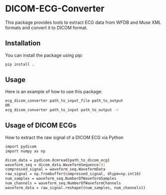 
# DICOM-ECG-Converter

This package provides tools to extract ECG data from WFDB and Muse XML formats and convert it to DICOM format.

## Installation

You can install the package using pip:

```sh
pip install .
```

## Usage

Here is an example of how to use this package:

```sh
ecg_dicom_converter path_to_input_file path_to_output
OR
ecg_dicom_converter path_to_input path_to_output -r
```

## Usage of DICOM ECGs
How to extract the raw signal of a DICOM ECG via Python
```sh
import pydicom
import numpy as np

dicom_data = pydicom.dcmread(path_to_dicom_ecg)
waveform_seq = dicom_data.WaveformSequence[0]
compressed_signal = waveform_seq.WaveformData
raw_signal = np.frombuffer(compressed_signal, dtype=np.int16)
num_samples = waveform_seq.NumberOfWaveformSamples
num_channels = waveform_seq.NumberOfWaveformChannels
waveform_data = raw_signal.reshape((num_samples, num_channels))
```
